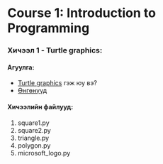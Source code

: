 # Course 1: Introduction to Programming

### Хичээл 1 - Turtle graphics:

#### Агуулга:
- [Turtle graphics](https://en.wikipedia.org/wiki/Turtle_graphics) гэж юу вэ?
- [Өнгөнүүд](https://trinket.io/docs/colors)

#### Хичээлийн файлууд:
1. square1.py
2. square2.py
3. triangle.py
4. polygon.py
5. microsoft_logo.py
